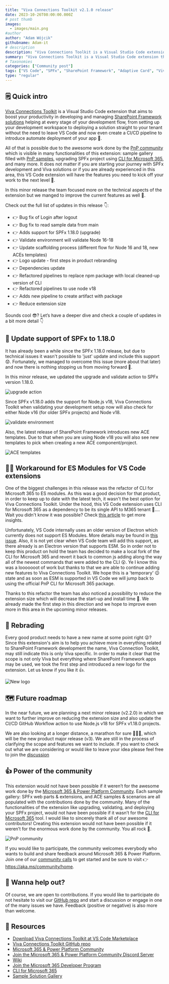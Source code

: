 ```yaml
---
title: "Viva Connections Toolkit v2.1.0 release"
date: 2023-10-26T08:00:00.000Z
# post thumb
images:
  - images/main.png
#author
author: "Adam Wójcik"
githubname: Adam-it
# description
description: "Viva Connections Toolkit is a Visual Studio Code extension that aims to boost your productivity in developing and managing SharePoint Framework solutions helping at every stage of your development flow, from setting up your development workspace to deploying your solution straight to your tenant without the need to leave VS Code 🚀."
summary: "Viva Connections Toolkit is a Visual Studio Code extension that aims to boost your productivity in developing and managing SharePoint Framework solutions helping at every stage of your development flow, from setting up your development workspace to deploying your solution straight to your tenant without the need to leave VS Code 🚀."
# Taxonomies
categories: ["Community post"]
tags: ["VS Code", "SPFx", "SharePoint Framework", "Adaptive Card", "Viva"]
type: "regular" 
---
```


## 🗒️ Quick intro

[Viva Connections Toolkit](https://marketplace.visualstudio.com/items?itemName=m365pnp.viva-connections-toolkit) is a Visual Studio Code extension that aims to boost your productivity in developing and managing [SharePoint Framework solutions](https://learn.microsoft.com/en-us/sharepoint/dev/spfx/sharepoint-framework-overview?WT.mc_id=m365-15744-cxa) helping at every stage of your development flow, from setting up your development workspace to deploying a solution straight to your tenant without the need to leave VS Code and now even create a CI/CD pipeline to introduce automate deployment of your app 🚀.

All of that is possible due to the awesome work done by the [PnP community](https://pnp.github.io/) which is visible in many functionalities of this extension: sample gallery filled with [PnP samples](https://pnp.github.io/#samples), upgrading SPFx project using [CLI for Microsoft 365](https://pnp.github.io/cli-microsoft365/), and many more. It does not matter if you are starting your journey with SPFx development and Viva solutions or if you are already experienced in this area, this VS Code extension will have the features you need to kick off your work to the next level 💪.

In this minor release the team focused more on the technical aspects of the extension but we manged to improve the current features as well 💪.

Check out the full list of updates in this release 👇:

- 👉 Bug fix of Login after logout
- 👉 Bug fix to read sample data from main
- 👉 Adds support for SPFx 1.18.0 (upgrade)
- 👉 Validate environment will validate Node 16-18
- 👉 Update scaffolding process (different flow for Node 16 and 18, new
ACEs templates)
- 👉 Logo update - first steps in product rebranding
- 👉 Dependencies update
- 👉 Refactored pipelines to replace npm package with local cleaned-up
version of CLI
- 👉 Refactored pipelines to use node v18
- 👉 Adds new pipeline to create artifact with package
- 👉 Reduce extension size

Sounds cool 😎? Let’s have a deeper dive and check a couple of updates in a bit more detail 👇

## 🚀 Update support of SPFx to 1.18.0

It has already been a while since the SPFx 1.18.0 release, but due to technical issues it wasn't possible to 'just' update and include this support 😟. Fortunately, we managed to overcome this issue (more about that later) and now there is nothing stopping us from moving forward 🥳. 

In this minor release, we updated the upgrade and validate action to SPFx version 1.18.0. 

![upgrade action](images/upgrade-spfx-1-18.png)

Since SPFx v1.18.0 adds the support for Node.js v18, Viva Connections Toolkit when validating your development setup now will also check for either Node v16 (for older SPFx projects) and Node v18.

![validate environment](images/validate-env.png)

Also, the latest release of SharePoint Framework introduces new ACE templates. Due to that when you are using Node v18 you will also see new templates to pick when creating a new ACE component/project.

![ACE templates](images/ace-templates.png)

## 🧑‍💻 Workaround for ES Modules for VS Code extensions

One of the biggest challenges in this release was the refactor of CLI for Microsoft 365 to ES modules. As this was a good decision for that product, in order to keep up to date with the latest tech, it wasn't the best option for Viva Connections Toolkit. Under the hood, this VS Code extension uses CLI for Microsoft 365 as a dependency to be its single API to M365 tenant 🤯.... Wait you didn't know it was possible? Check [this article](https://pnp.github.io/cli-microsoft365/user-guide/use-cli-api) to get more insights. 

Unfortunately, VS Code internally uses an older version of Electron which currently does not support ES Modules. More details may be found in [this issue](https://github.com/microsoft/vscode/issues/130367). Also, it is not yet clear when VS Code team will add this support, as there already is an Electron version that supports ESM. So in order not to keep this product on hold the team has decided to make a local fork of the CLI for Microsoft 365 and revert it back to common js adding along the way all of the newest commands that were added to the CLI 😮. Ye I know this was a looooooot of work but thanks to that we are able to continue adding new features to Viva Connections Toolkit. We hope this is a 'temporary' 😉 state and as soon as ESM is supported in VS Code we will jump back to using the official PnP CLI for Microsoft 365 package.

Thanks to this refactor the team has also noticed a possibility to reduce the extension size which will decrease the start-up and install time 🚀. We already made the first step in this direction and we hope to improve even more in this area in the upcoming minor releases.

## 🎨 Rebrading

Every good product needs to have a new name at some point right 😜? Since this extension's aim is to help you achieve more in everything related to SharePoint Framework development the name, Viva Connection Toolkit, may still indicate this is only Viva specific. In order to make it clear that the scope is not only Viva but everything where SharePoint Framework apps may be used, we took the first step and introduced a new logo for the extension. Let us know if you like it 👍.

![New logo](images/logo-large.png)

## 🗺️ Future roadmap

In the near future, we are planning a next minor release (v2.2.0) in which we want to further improve on reducing the extension size and also update the CI/CD GitHub Workflow action to use Node.js v18 for SPFx v1.18.0 projects.

We are also looking at a longer distance, a marathon for sure 🏃‍♂️😜, which will be the new product major release (v3). We are still in the process of clarifying the scope and features we want to include. If you want to check out what we are considering or would like to leave your idea please feel free to join the [discussion](https://github.com/pnp/vscode-viva/discussions/75)

## 👍 Power of the community

This extension would not have been possible if it weren’t for the awesome work done by the [Microsoft 365 & Power Platform Community](https://pnp.github.io/). Each sample gallery: SPFx web parts & extensions, and ACE samples & scenarios are all populated with the contributions done by the community. Many of the functionalities of the extension like upgrading, validating, and deploying your SPFx project, would not have been possible if it wasn’t for the [CLI for Microsoft 365](https://pnp.github.io/cli-microsoft365/) tool. I would like to sincerely thank all of our awesome contributors! Creating this extension would not have been possible if it weren’t for the enormous work done by the community. You all rock 🤩.

![PnP community](images/parker-pnp.png)

If you would like to participate, the community welcomes everybody who wants to build and share feedback around Microsoft 365 & Power Platform. Join one of our [community calls](https://pnp.github.io/#community) to get started and be sure to visit 👉 https://aka.ms/community/home.

## 🙋 Wanna help out?

Of course, we are open to contributions. If you would like to participate do not hesitate to visit our [GitHub repo](https://github.com/pnp/vscode-viva) and start a discussion or engage in one of the many issues we have. Feedback (positive or negative) is also more than welcome.

## 🔗 Resources

- [Download Viva Connections Toolkit at VS Code Marketplace](https://marketplace.visualstudio.com/items?itemName=m365pnp.viva-connections-toolkit)
- [Viva Connections Toolkit GitHub repo](https://github.com/pnp/vscode-viva)
- [Microsoft 365 & Power Platform Community](https://pnp.github.io/#home)
- [Join the Microsoft 365 & Power Platform Community Discord Server]( https://aka.ms/community/discord)
- [Wiki]( https://github.com/pnp/vscode-viva/wiki)
- [Join the Microsoft 365 Developer Program]( https://developer.microsoft.com/en-us/microsoft-365/dev-program)
- [CLI for Microsoft 365](https://pnp.github.io/cli-microsoft365/)
- [Sample Solution Gallery]( https://adoption.microsoft.com/en-us/sample-solution-gallery/)
